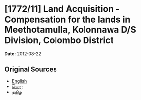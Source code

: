 # [1772/11] Land Acquisition - Compensation for the lands in Meethotamulla,  Kolonnawa D/S Division, Colombo District

**Date:** 2012-08-22

## Original Sources

- [English](https://documents.gov.lk/view/extra-gazettes/2012/8/1772-11_E.pdf)
- [සිංහල](https://documents.gov.lk/view/extra-gazettes/2012/8/1772-11_S.pdf)
- [தமிழ்](https://documents.gov.lk/view/extra-gazettes/2012/8/1772-11_T.pdf)
